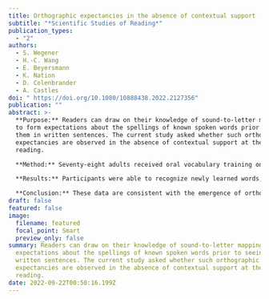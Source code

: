 ```yaml
---
title: Orthographic expectancies in the absence of contextual support
subtitle: "*Scientific Studies of Reading*"
publication_types:
  - "2"
authors:
  - S. Wegener
  - H.-C. Wang
  - E. Beyersmann
  - K. Nation
  - D. Colenbrander
  - A. Castles
doi: " https://doi.org/10.1080/10888438.2022.2127356"
publication: ""
abstract: >-
  **Purpose:** Readers can draw on their knowledge of sound-to-letter mappings
  to form expectations about the spellings of known spoken words prior to seeing
  them in written sentences. The current study asked whether such orthographic
  expectancies are observed in the absence of contextual support at the point of
  reading.

  **Method:** Seventy-eight adults received oral vocabulary training on 16 novel words over two days, while another set of 16 items was untrained. Following training, participants saw both trained and untrained novel words in print for the first time within a lexical recognition task. Half of the items had spellings that were predictable from their pronunciations (e.g., *nesh*), while the remainder had spellings that were less predictable from their pronunciations (e.g., *koyb*).

  **Results:** Participants were able to recognize newly learned words, and lexical recognition latencies displayed clear evidence of orthographic expectancies, as evidenced by a larger effect of spelling predictability for orally trained than untrained items.

  **Conclusion:** These data are consistent with the emergence of orthographic expectancies even when written words are first encountered in isolation.
draft: false
featured: false
image:
  filename: featured
  focal_point: Smart
  preview_only: false
summary: Readers can draw on their knowledge of sound-to-letter mappings to form
  expectations about the spellings of known spoken words prior to seeing them in
  written sentences. The current study asked whether such orthographic
  expectancies are observed in the absence of contextual support at the point of
  reading.
date: 2022-09-22T00:50:16.199Z
---
```


